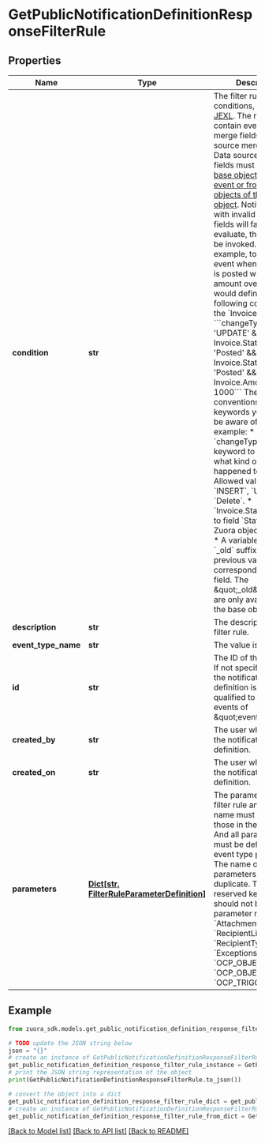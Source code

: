 # GetPublicNotificationDefinitionResponseFilterRule



## Properties

Name | Type | Description | Notes
------------ | ------------- | ------------- | -------------
**condition** | **str** | The filter rule conditions, written in [JEXL](http://commons.apache.org/proper/commons-jexl/). The rule might contain event context merge fields and data source merge fields. Data source merge fields must be from [the base object of the event or from the joined objects of the base object](https://knowledgecenter.zuora.com/DC_Developers/M_Export_ZOQL#Data_Sources_and_Objects). Notifications with invalid merge fields will fail to evaluate, thus will not be invoked. For example, to trigger an event when an invoice is posted with the amount over 1000, you would define the following condition on the &#x60;Invoice&#x60; object:  &#x60;&#x60;&#x60;changeType &#x3D;&#x3D; &#39;UPDATE&#39; &amp;&amp; Invoice.Status &#x3D;&#x3D; &#39;Posted&#39; &amp;&amp; Invoice.Status_old !&#x3D; &#39;Posted&#39; &amp;&amp; Invoice.Amount &gt; 1000&#x60;&#x60;&#x60;  There are conventions and keywords you need to be aware of. For example:  * &#x60;changeType&#x60; is a keyword to specify what kind of change happened to the object. Allowed values are &#x60;INSERT&#x60;, &#x60;UPDATE&#x60; or &#x60;Delete&#x60;.  * &#x60;Invoice.Status&#x60; refers to field &#x60;Status&#x60; of the Zuora object &#x60;Invoice&#x60;.  * A variable with the &#x60;_old&#x60; suffix means it’s a previous value of the corresponding object field. The \&quot;_old\&quot; fields are only available on the base objects.  | [optional] 
**description** | **str** | The description of the filter rule. | [optional] 
**event_type_name** | **str** | The value is &#x60;null&#x60;. | [optional] 
**id** | **str** | The ID of the filter rule. If not specified or null, the notification definition is always qualified to process events of \&quot;eventType\&quot;. | [optional] 
**created_by** | **str** | The user who created the notification definition. | [optional] 
**created_on** | **str** | The user who created the notification definition. | [optional] 
**parameters** | [**Dict[str, FilterRuleParameterDefinition]**](FilterRuleParameterDefinition.md) | The parameters of the filter rule and their name must match those in the filter rule. And all parameters must be defined in the event type payload. The name of parameters can&#39;t be duplicate. The following reserved keywords should not be used as a parameter name: &#x60;AttachmentList&#x60;, &#x60;RecipientList&#x60;, &#x60;RecipientType&#x60;, &#x60;Exceptions&#x60;, &#x60;OCP_OBJECT_TYPE&#x60;, &#x60;OCP_OBJECT_ID&#x60;, &#x60;OCP_TRIGGER_BY&#x60;  | [optional] 

## Example

```python
from zuora_sdk.models.get_public_notification_definition_response_filter_rule import GetPublicNotificationDefinitionResponseFilterRule

# TODO update the JSON string below
json = "{}"
# create an instance of GetPublicNotificationDefinitionResponseFilterRule from a JSON string
get_public_notification_definition_response_filter_rule_instance = GetPublicNotificationDefinitionResponseFilterRule.from_json(json)
# print the JSON string representation of the object
print(GetPublicNotificationDefinitionResponseFilterRule.to_json())

# convert the object into a dict
get_public_notification_definition_response_filter_rule_dict = get_public_notification_definition_response_filter_rule_instance.to_dict()
# create an instance of GetPublicNotificationDefinitionResponseFilterRule from a dict
get_public_notification_definition_response_filter_rule_from_dict = GetPublicNotificationDefinitionResponseFilterRule.from_dict(get_public_notification_definition_response_filter_rule_dict)
```
[[Back to Model list]](../README.md#documentation-for-models) [[Back to API list]](../README.md#documentation-for-api-endpoints) [[Back to README]](../README.md)


